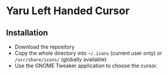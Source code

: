 # Yaru Left Handed Cursor

## Installation
- Download the repository
- Copy the whole directory into `~/.icons` (current user only) or `/usr/share/icons/` (globally available)
- Use the GNOME Tweaker application to choose the cursor.


